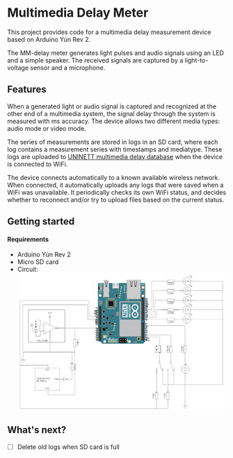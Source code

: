# Multimedia Delay Meter
This project provides code for a multimedia delay measurement device based on Arduino Yún Rev 2. 

The MM-delay meter generates light pulses and audio signals using an LED and a simple speaker. The received signals are captured by a light-to-voltage sensor and a microphone.

## Features

When a generated light or audio signal is captured and recognized at the other end of a multimedia system, the signal delay through the system is measured with ms accuracy.
The device allows two different media types: audio mode or video mode.

The series of measurements are stored in logs in an SD card, where each log contains a measurement series with timestamps and mediatype.
These logs are uploaded to [UNINETT multimedia delay database](http://delay.uninett.no) when the device is connected to WiFi.

The device connects automatically to a known available wireless network. When connected, it automatically uploads any logs that were saved when a WiFi was unavailable. It periodically checks its own WiFi status, and decides whether to reconnect and/or try to upload files based on the current status.

## Getting started
#### Requirements
- Arduino Yún Rev 2
- Micro SD card
- Circuit: 
![mm-delay-meter](img/circuit_diagram_new.PNG)

## What's next?
- [ ] Delete old logs when SD card is full
